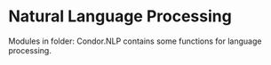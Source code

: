 # Natural Language Processing

Modules in folder: Condor.NLP contains some functions for language processing.

